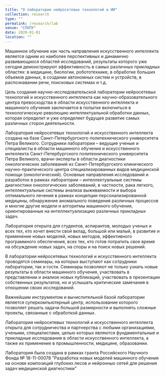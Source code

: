 ```yaml
---
title: "О лаборатории нейросетевых технологий и ИИ"
collection: research
type: ""
permalink: /research/lab
venue: "СПбПУ"
date: 2020-01-01
location: ""
---
```


Машинное обучение как часть направления искусственного интеллекта является одним из наиболее перспективных и динамично развивающихся областей исследований, результаты которого уже сегодня демонстрируют эффективность в самых различных прикладных областях: в медицине, биологии, робототехнике, в обработке больших объемов данных, в создании автономных систем и устройств, в распознавании речи, поисковых системах и т.д.

Цель создания научно-исследовательской лаборатории нейросетевых технологий и искусственного интеллекта как научно-образовательного центра превосходства в области искусственного интеллекта и машинного обучения заключается в попытке включиться в технологическую революцию интеллектуальной обработки данных, которая определит и уже определяет будущее развитие самых различных сторон деятельности.

Лаборатория нейросетевых технологий и искусственного интеллекта создана на базе  Санкт-Петербургского политехнического университета Петра Великого. Сотрудники лаборатории – ведущие ученые и специалисты в области машинного обучения и искусственного интеллекта Санкт-Петербургского политехнического университета Петра Великого, врачи-эксперты в области диагностики онкологических заболеваний из Санкт-Петербургского клинического  научно-практического центра специализированных видов медицинской помощи (онкологический). Основные направления исследований и разработок в рамках лаборатории – интеллектуальные системы диагностики онкологических заболеваний, в частности, рака легкого,  интеллектуальные системы анализа выживаемости и выбора оптимального лечения в рамках концепции персонализированной медицины, обнаружение аномального поведения различных процессов и многие другие модели и алгоритмы машинного обучения, ориентированные на интеллектуализацию различных прикладных задач.

Лаборатория открыта для студентов, аспирантов, молодых ученых и всех тех, кто хочет внести свой вклад, большой или малый, в развитие и применение новых моделей, новых методов, эффективного программного обеспечения, всех тех, кто готов потратить свое время на обсуждение новых задач, на споры и на поиск новых решений.

В лаборатории нейросетевых технологий и искусственного интеллекта проводятся семинары, на которых выступают как сотрудники лаборатории, так и гости. Семинары позволяют не только узнать новые результаты в области машинного обучения, участвовать в представлении и анализе новых публикаций, участвовать в презентации собственных результатов, но и услышать критические замечания в отношении своих исследований.

Важнейшим инструментом и вычислительной базой лаборатории является суперкомпьютерный центр, использование которого позволяет решать задачи большой размерности и выполнять сложные проекты, связанные с обработкой данных.

Лаборатория нейросетевых технологий и искусственного интеллекта открыта для сотрудничества и партнерства с любыми организациями, учеными, специалистами, целью которых являются фундаментальные и прикладные исследования в области искусственного интеллекта, а также их применение в промышленности, медицине, образовании.

Лаборатория была создана в рамках гранта Российского Научного Фонда № 18-11-00078 "Разработка новых моделей машинного обучения на основе композиций глубоких лесов и нейронных сетей для решения задач медицинской диагностики"


